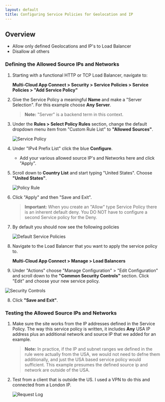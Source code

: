 ```yaml
---
layout: default
title: Configuring Service Policies for Geolocation and IP
---
```


## Overview

* Allow only defined Geolocations and IP's to Load Balancer
* Disallow all others 

### Defining the Allowed Source IPs and Networks

1.  Starting with a functional HTTP or TCP Load Balancer, navigate to: 

    **Multi-Cloud App Connect > Security > Service Policies > Service Policies > "Add Service Policy"** 

2. Give the Service Policy a meaningful **Name** and make a "Server Selection". For this example choose **Any Server**. 

    > **Note:** "Server" is a backend term in this context. 

3. Under the **Rules > Select Policy Rules**  section, change the default dropdown menu item from "Custom Rule List" to **"Allowed Sources"**.

    ![Service Policy](/xc-images/ip-geo.png)

4. Under "IPv4 Prefix List" click the blue **Configure**. 
    * Add your various allowed source IP's and Networks here and click "Apply". 

5. Scroll down to **Country List** and start typing "United States". Choose **"United States"**.


    ![Policy Rule](/xc-images/rule.png)


6. Click "Apply" and then "Save and Exit". 

    > **Important:** When you create an "Allow" type Service Policy there is an inherent default deny. You DO NOT have to configure a second Service policy for the Deny. 


7. By default you should now see the following policies


   ![Default Service Policies](/xc-images/sp.png)


6. Navigate to the Load Balancer that you want to apply the service policy to.

   **Multi-Cloud App Connect > Manage > Load Balancers**

7.  Under "Actions" choose "Manage Configuration" > "Edit Configuration" and scroll down to the **"Common Security Controls"** section. Click "Edit" and choose your new service policy. 


   ![Security Controls](/xc-images/sec-con.png)


8. Click **"Save and Exit"**. 

### Testing the Allowed Source IPs and Networks

1. Make sure the site works from the IP addresses defined in the Service Policy. The way this service policy is written, it includes **Any** USA IP address plus an additional network and source IP that we added for an example. 

    > **Note:** In practice, if the IP and subnet ranges we defined in the rule were actually from the USA, we would not need to defne them additionally, and just the USA based service policy would sufficient. This example presumes the defined source ip and network are outside of the USA. 

2. Test from a client that is outside the US. I used a VPN to do this and connected from a London IP. 

   ![Request Log](/xc-images/rl.png)


